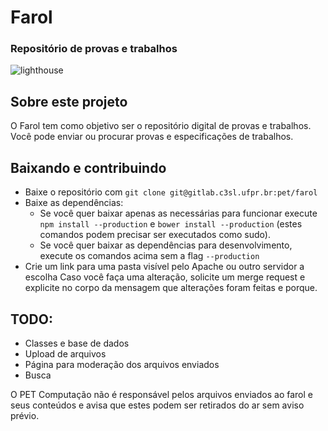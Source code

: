 # Farol
### Repositório de provas e trabalhos

![lighthouse](https://d13yacurqjgara.cloudfront.net/users/195056/screenshots/873094/lighthouse.jpg)

## Sobre este projeto
O Farol tem como objetivo ser o repositório digital de provas e trabalhos. Você pode enviar ou procurar provas e especificações de trabalhos.

## Baixando e contribuindo
* Baixe o repositório com `git clone git@gitlab.c3sl.ufpr.br:pet/farol`
* Baixe as dependências:
    * Se você quer baixar apenas as necessárias para funcionar execute `npm install --production` e `bower install --production` (estes comandos podem precisar ser executados como sudo).
    * Se você quer baixar as dependências para desenvolvimento, execute os comandos acima sem a flag `--production`
* Crie um link para uma pasta visível pelo Apache ou outro servidor a escolha
Caso você faça uma alteração, solicite um merge request e explicite no corpo da mensagem que alterações foram feitas e porque.

## TODO:
* Classes e base de dados
* Upload de arquivos
* Página para moderação dos arquivos enviados
* Busca

O PET Computação não é responsável pelos arquivos enviados ao farol e seus conteúdos e avisa que estes podem ser retirados do ar sem aviso prévio.
